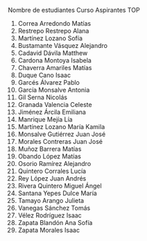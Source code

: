 Nombre de estudiantes Curso Aspirantes TOP

1.	Correa Arredondo Matías  
2.	Restrepo Restrepo Alana
3.	Martínez Lozano Sofía
4.	Bustamante Vásquez Alejandro 
5.	Cadavid Dávila Matthew 
6.	Cardona Montoya Isabela 
7.	Chaverra Amariles Matías 
8.	Duque Cano Isaac 
9.	Garcés Álvarez Pablo 
10.	García Monsalve Antonia 
11.	Gil Serna Nicolás 
12.	Granada Valencia Celeste 
13.	Jiménez Árcila Emiliana 
14.	Manrique Mejía Lía
15.	Martínez Lozano María Kamila 
16.	Monsalve Gutiérrez Juan José 
17.	Morales Contreras Juan José 
18.	Muñoz Barrera Matías 
19.	Obando López Matías 
20.	Osorio Ramírez Alejandro 
21.	Quintero Corrales Lucía 
22.	Rey López Juan Andrés 
23.	Rivera Quintero Miguel Ángel
24.	Santana Yepes Dulce María 
25.	Tamayo Arango Julieta 
26.	Vanegas Sánchez Tomás 
27.	Vélez Rodríguez Isaac 
28.	Zapata Blandón Ana Sofía 
29.	Zapata Morales Isaac
